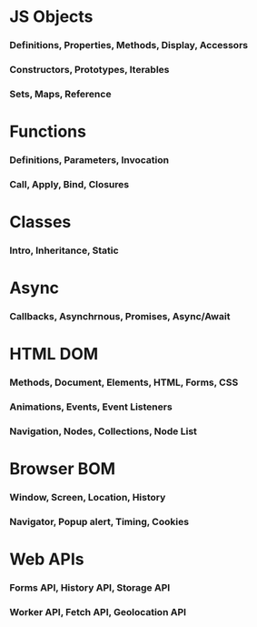 # JS Objects

### Definitions, Properties, Methods, Display, Accessors

### Constructors, Prototypes, Iterables

### Sets, Maps, Reference

# Functions

### Definitions, Parameters, Invocation

### Call, Apply, Bind, Closures

# Classes

### Intro, Inheritance, Static

# Async

### Callbacks, Asynchrnous, Promises, Async/Await

# HTML DOM

### Methods, Document, Elements, HTML, Forms, CSS

### Animations, Events, Event Listeners

### Navigation, Nodes, Collections, Node List

# Browser BOM

### Window, Screen, Location, History

### Navigator, Popup alert, Timing, Cookies

# Web APIs

### Forms API, History API, Storage API

### Worker API, Fetch API, Geolocation API
